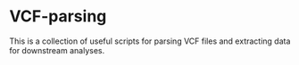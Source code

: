 # VCF-parsing
This is a collection of useful scripts for parsing VCF files and extracting data for downstream analyses.
